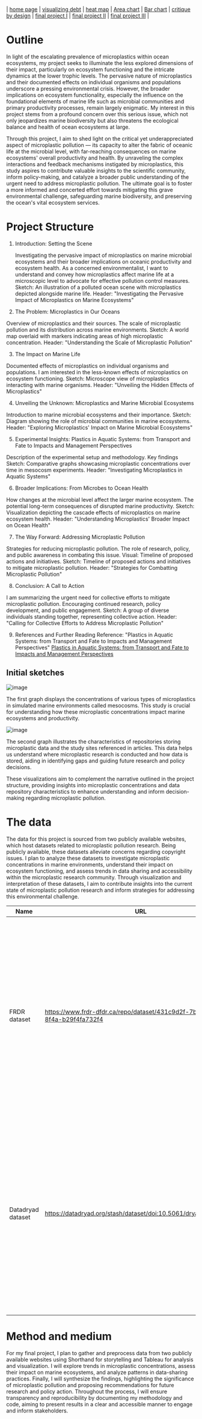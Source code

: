 | [home page](https://varshithams.github.io/portfolio/) | [visualizing debt](visualizing-government-debt) |  [heat map](heat-map) | [Area chart](area-chart) | [Bar chart](bar-chart) | [critique by design](critique-by-design) | [final project I](final-project-part-one) | [final project II](final-project-part-two) | [final project III](final-project-part-three) |

# Outline
In light of the escalating prevalence of microplastics within ocean ecosystems, my project seeks to illuminate the less explored dimensions of their impact, particularly on ecosystem functioning and the intricate dynamics at the lower trophic levels. The pervasive nature of microplastics and their documented effects on individual organisms and populations underscore a pressing environmental crisis. However, the broader implications on ecosystem functionality, especially the influence on the foundational elements of marine life such as microbial communities and primary productivity processes, remain largely enigmatic. My interest in this project stems from a profound concern over this serious issue, which not only jeopardizes marine biodiversity but also threatens the ecological balance and health of ocean ecosystems at large.

Through this project, I aim to shed light on the critical yet underappreciated aspect of microplastic pollution — its capacity to alter the fabric of oceanic life at the microbial level, with far-reaching consequences on marine ecosystems' overall productivity and health. By unraveling the complex interactions and feedback mechanisms instigated by microplastics, this study aspires to contribute valuable insights to the scientific community, inform policy-making, and catalyze a broader public understanding of the urgent need to address microplastic pollution. The ultimate goal is to foster a more informed and concerted effort towards mitigating this grave environmental challenge, safeguarding marine biodiversity, and preserving the ocean's vital ecosystem services.

# Project Structure
1. Introduction: Setting the Scene
   
   Investigating the pervasive impact of microplastics on marine microbial ecosystems and their broader implications on oceanic productivity and ecosystem health. As a concerned environmentalist, I want to understand and convey how microplastics affect marine life at a microscopic level to advocate for effective pollution control measures.
Sketch: An illustration of a polluted ocean scene with microplastics depicted alongside marine life.
Header: "Investigating the Pervasive Impact of Microplastics on Marine Ecosystems"

2. The Problem: Microplastics in Our Oceans
   
Overview of microplastics and their sources.
The scale of microplastic pollution and its distribution across marine environments.
Sketch: A world map overlaid with markers indicating areas of high microplastic concentration.
Header: "Understanding the Scale of Microplastic Pollution"

3. The Impact on Marine Life

Documented effects of microplastics on individual organisms and populations.
I am interested in the less-known effects of microplastics on ecosystem functioning.
Sketch: Microscope view of microplastics interacting with marine organisms.
Header: "Unveiling the Hidden Effects of Microplastics"

4. Unveiling the Unknown: Microplastics and Marine Microbial Ecosystems

Introduction to marine microbial ecosystems and their importance.
Sketch: Diagram showing the role of microbial communities in marine ecosystems.
Header: "Exploring Microplastics' Impact on Marine Microbial Ecosystems"


5. Experimental Insights: Plastics in Aquatic Systems: from Transport and Fate to Impacts and Management Perspectives

Description of the experimental setup and methodology.
Key findings
Sketch: Comparative graphs showcasing microplastic concentrations over time in mesocosm experiments.
Header: "Investigating Microplastics in Aquatic Systems"

6. Broader Implications: From Microbes to Ocean Health

How changes at the microbial level affect the larger marine ecosystem.
The potential long-term consequences of disrupted marine productivity.
Sketch: Visualization depicting the cascade effects of microplastics on marine ecosystem health.
Header: "Understanding Microplastics' Broader Impact on Ocean Health"

7. The Way Forward: Addressing Microplastic Pollution

Strategies for reducing microplastic pollution.
The role of research, policy, and public awareness in combating this issue.
Visual: Timeline of proposed actions and initiatives.
Sketch: Timeline of proposed actions and initiatives to mitigate microplastic pollution.
Header: "Strategies for Combatting Microplastic Pollution"

8. Conclusion: A Call to Action

I am summarizing the urgent need for collective efforts to mitigate microplastic pollution.
Encouraging continued research, policy development, and public engagement.
Sketch: A group of diverse individuals standing together, representing collective action.
Header: "Calling for Collective Efforts to Address Microplastic Pollution"

9. References and Further Reading
    Reference: "Plastics in Aquatic Systems: from Transport and Fate to Impacts and Management Perspectives"
   [Plastics in Aquatic Systems: from Transport and Fate to Impacts and Management Perspectives](https://www.frontiersin.org/research-topics/26640/plastics-in-aquatic-systems-from-transport-and-fate-to-impacts-and-management-perspectives/articles) 

   

## Initial sketches
 
![image](https://github.com/varshithams/portfolio/assets/65653455/490cfbea-9eb0-4b7f-b065-73180278c7ac)

The first graph displays the concentrations of various types of microplastics in simulated marine environments called mesocosms. This study is crucial for understanding how these microplastic concentrations impact marine ecosystems and productivity.

![image](https://github.com/varshithams/portfolio/assets/65653455/545315da-a4a9-4204-b918-19a2a86417c6)

The second graph illustrates the characteristics of repositories storing microplastic data and the study sites referenced in articles. This data helps us understand where microplastic research is conducted and how data is stored, aiding in identifying gaps and guiding future research and policy decisions.

These visualizations aim to complement the narrative outlined in the project structure, providing insights into microplastic concentrations and data repository characteristics to enhance understanding and inform decision-making regarding microplastic pollution.

# The data
The data for this project is sourced from two publicly available websites, which host datasets related to microplastic pollution research. Being publicly available, these datasets alleviate concerns regarding copyright issues. I plan to analyze these datasets to investigate microplastic concentrations in marine environments, understand their impact on ecosystem functioning, and assess trends in data sharing and accessibility within the microplastic research community. Through visualization and interpretation of these datasets, I aim to contribute insights into the current state of microplastic pollution research and inform strategies for addressing this environmental challenge.


| Name | URL | Description |
|------|-----|-------------|
| FRDR dataset     | https://www.frdr-dfdr.ca/repo/dataset/431c9d2f-7bc2-4600-8f4a-b29f4fa732f4 | This dataset primarily focuses on the temporal trends in microplastic usage and the presence of microplastics in the ocean. It provides valuable information on how the usage of plastic has increased over time, contributing to the accumulation of microplastics in marine environments.         |
| Datadryad dataset     |  https://datadryad.org/stash/dataset/doi:10.5061/dryad.z612jm6h2   |This dataset delves into the types of microplastics present in the ocean, their concentration levels, and their impact on marine ecosystems. It offers insights into the distribution of different types of microplastics and their potential effects on marine biodiversity and ecosystem health.         |
|      |     |             |

# Method and medium
For my final project, I plan to gather and preprocess data from two publicly available websites using Shorthand for storytelling and Tableau for analysis and visualization. I will explore trends in microplastic concentrations, assess their impact on marine ecosystems, and analyze patterns in data-sharing practices. Finally, I will synthesize the findings, highlighting the significance of microplastic pollution and proposing recommendations for future research and policy action. Throughout the process, I will ensure transparency and reproducibility by documenting my methodology and code, aiming to present results in a clear and accessible manner to engage and inform stakeholders.
